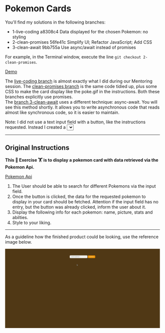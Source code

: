 # Pokemon Cards

You'll find my solutions in the following branches:
* 1-live-coding    a8308c4 Data displayed for the chosen Pokemon: no styling
* 2-clean-promises 56fe41c Simplify UI; Refactor JavaScript; Add CSS
* 3-clean-await    9bb755a Use async/await instead of promises

For example, in the Terminal window, execute the line `git checkout 2-clean-promises`.

[Demo](https://followuprepos.github.io/async-pokemon-cards/)

The [live-coding branch](https://github.com/FollowUpRepos/async-pokemon-cards/tree/1-live-coding) is almost exactly what I did during our Mentoring session. The [clean-promises branch](https://github.com/FollowUpRepos/async-pokemon-cards/tree/2-clean-promises) is the same code tidied up, plus some CSS to make the card display like the poke.gif in the instructions. Both these branches explicitly use promises.  
The [branch 3-clean-await](https://github.com/FollowUpRepos/async-pokemon-cards/tree/3-clean-await) uses a different technique: async-await. You will see this method shortly. It allows you to write asynchronous code that reads almost like synchronous code, so it is easier to maintain.

Note: I did not use a text input field with a button, like the instructions requested. Instead I created a <select> element with the names of all the Pokemon in alphabetical order. I also forced the selection of Pikachu as soon as these names have been fetched from the API.


---

## Original Instructions

**This :cartwheeling: Exercise :weight_lifting: is to display a pokemon card with data retrieved via the Pokemon Api.**

[Pokemon Api](https://pokeapi.co/) 

1. The User should be able to search for different Pokemons via the input field.
2. Once the button is clicked, the data for the requested pokemon to display in your card should be fetched. Attention if the input field has no entry, but the button was already clicked, inform the user about it.
3. Display the following info for each pokemon: name, picture, stats and abilties.
4. Style to your liking.

---

As a guideline how the finished product could be looking, use the reference image below.

![](poke.gif)
